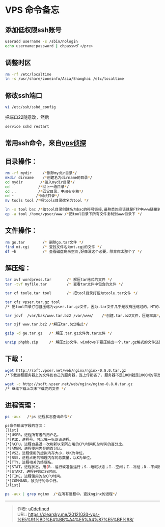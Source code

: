# VPS 命令备忘


## 添加低权限ssh账号

```bash
useradd username -s /sbin/nologin
echo username:password | chpasswd`</pre>
```

## 调整时区

```bash
rm -rf /etc/localtime
ln -s /usr/share/zoneinfo/Asia/Shanghai /etc/localtime
```

## 修改ssh端口

```bash
vi /etc/ssh/sshd_config
```
把端口22随意改，然后

```bash
service sshd restart
```

## 常用ssh命令，来自[vps侦探](http://www.vpser.net/build/linux-vps-ssh-command.html "http://www.vpser.net/build/linux-vps-ssh-command.html")

## 目录操作：

```bash
rm -rf mydir     /*删除mydir目录*/
mkdir dirname    /*创建名为dirname的目录*/
cd mydir        /*进入mydir目录*/
cd -           /*回上一级目录*/
cd ..          /*回父目录，中间有空格*/
cd ~          /*回根目录*/
mv tools tool /*把tools目录改名为tool */

ln -s tool bac /*给tool目录创建名为bac的符号链接,最熟悉的应该就是FTP中www链接到public_html目录了*/
cp -a tool /home/vpser/www /*把tool目录下所有文件复制到www目录下 */

```

## 文件操作：

```bash
rm go.tar        /* 删除go.tar文件 */
find mt.cgi      /* 查找文件名为mt.cgi的文件 */
df –h            /* 查看磁盘剩余空间,好像没这个必要，除非你太那个了 */
```

## 解压缩：

```bash
tar xvf wordpress.tar       /* 解压tar格式的文件 */
tar -tvf myfile.tar         /* 查看tar文件中包含的文件 */

tar cf toole.tar tool       /* 把tool目录打包为toole.tar文件 */

tar cfz vpser.tar.gz tool   
/* 把tool目录打包且压缩为vpser.tar.gz文件，因为.tar文件几乎是没有压缩过的，MT的.tar.gz文件解压成.tar文件后差不多是10MB */

tar jcvf  /var/bak/www.tar.bz2 /var/www/    /*创建.tar.bz2文件，压缩率高*/

tar xjf www.tar.bz2 /*解压tar.bz2格式*/

gzip -d ge.tar.gz   /* 解压.tar.gz文件为.tar文件 */

unzip phpbb.zip     /* 解压zip文件，windows下要压缩出一个.tar.gz格式的文件还是有点麻烦的 */
```

## 下载：

```bash
wget http://soft.vpser.net/web/nginx/nginx-0.8.0.tar.gz
/*下载远程服务器上的文件到自己的服务器，连上传都省了，服务器不是100M就是1000M的带宽，下载一个2-3兆的MT还不是几十秒的事 */

wget -c http://soft.vpser.net/web/nginx/nginx-0.8.0.tar.gz
/* 继续下载上次未下载完的文件 */

```

## 进程管理：

```bash
ps -aux   /*ps 进程状态查询命令*/

ps命令输出字段的含义：
[list]
[*]USER，进程所有者的用户名。
[*]PID，进程号，可以唯一标识该进程。
[*]%CPU，进程自最近一次刷新以来所占用的CPU时间和总时间的百分比。
[*]%MEM，进程使用内存的百分比。
[*]VSZ，进程使用的虚拟内存大小，以K为单位。
[*]RSS，进程占用的物理内存的总数量，以K为单位。
[*]TTY，进程相关的终端名。
[*]STAT，进程状态，用(R--运行或准备运行；S--睡眠状态；I--空闲；Z--冻结；D--不间断睡眠；W-进程没有驻留页；T停止或跟踪。)这些字母来表示。
[*]START，进程开始运行时间。
[*]TIME，进程使用的总CPU时间。
[*]COMMAND，被执行的命令行。
[/list]

ps -aux | grep nginx  /*在所有进程中，查找nginx的进程*/
```


---

> 作者: [u0defined](http://clearsky.me/)  
> URL: https://clearsky.me/20121030-vps-%E5%91%BD%E4%BB%A4%E5%A4%87%E5%BF%98/  

